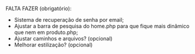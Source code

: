 FALTA FAZER (obrigatório):
- Sistema de recuperação de senha por email;
- Ajustar a barra de pesquisa do home.php para que fique mais dinâmico que nem em produto.php;
- Ajustar caminhos e arquivos? (opcional)
- Melhorar estilização? (opcional)
